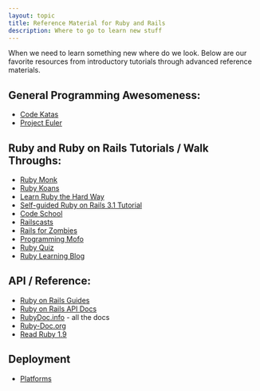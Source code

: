 ```yaml
---
layout: topic
title: Reference Material for Ruby and Rails
description: Where to go to learn new stuff
---
```


When we need to learn something new where do we look.  Below are our favorite
resources from introductory tutorials through advanced reference materials.

## General Programming Awesomeness:
* [Code Katas](http://codekata.pragprog.com/2007/01/code_kata_backg.html#more)
* [Project Euler](http://projecteuler.net/)

## Ruby and Ruby on Rails Tutorials / Walk Throughs:
* [Ruby Monk](http://rubymonk.com/)
* [Ruby Koans](http://rubykoans.com/)
* [Learn Ruby the Hard Way](http://ruby.learncodethehardway.org/)
* [Self-guided Ruby on Rails 3.1 Tutorial](http://www.devalot.com/articles/2011/11/ror-example)
* [Code School](http://codeschool.com/)
* [Railscasts](http://railscasts.com/)
* [Rails for Zombies](http://railsforzombies.org/)
* [Programming Mofo](http://programming-motherfucker.com/become.html#Ruby)
* [Ruby Quiz](http://rubyquiz.com/)
* [Ruby Learning Blog](http://rubylearning.com/)

## API / Reference:
* [Ruby on Rails Guides](http://guides.rubyonrails.org/)
* [Ruby on Rails API Docs](http://api.rubyonrails.org/)
* [RubyDoc.info](http://rdoc.info/) - all the docs
* [Ruby-Doc.org](http://www.ruby-doc.org/)
* [Read Ruby 1.9](http://ruby.runpaint.org/)

## Deployment
* [Platforms](/topics/deployment-platforms.html)
